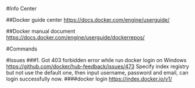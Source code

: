 #Info Center

##Docker guide center
https://docs.docker.com/engine/userguide/

##Docker manual document
https://docs.docker.com/engine/userguide/dockerrepos/

#Commands

#Issues
###1. Got 403 forbidden error while run docker login on Windows
https://github.com/docker/hub-feedback/issues/473
Specify index registry but not use the default one, then input username, password and email, can login successfully now.
####docker login  https://index.docker.io/v1/
